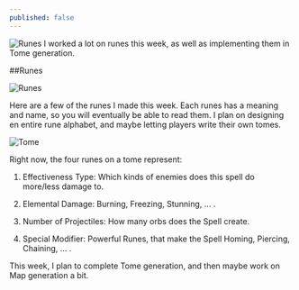 ```yaml
---
published: false
---
```


![Runes](http://i.imgur.com/rT0LfB8.png)
I worked a lot on runes this week, as well as implementing them in Tome generation.

<!--excerpt-->

##Runes

![Runes]()

Here are a few of the runes I made this week. Each runes has a meaning and name, so you will eventually be able to read them.
I plan on designing en entire rune alphabet, and maybe letting players write their own tomes.


![Tome]()

Right now, the four runes on a tome represent:

1. Effectiveness Type: Which kinds of enemies does this spell do more/less damage to.

2. Elemental Damage: Burning, Freezing, Stunning, ... .

3. Number of Projectiles: How many orbs does the Spell create.

4. Special Modifier: Powerful Runes, that make the Spell Homing, Piercing, Chaining, ... 
.


This week, I plan to complete Tome generation, and then maybe work on Map generation a bit. 
